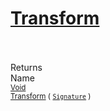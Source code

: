 # [Transform](./NormalizeRotation-100663779.md)


<br><br>
Returns<img width=542/>Name
<br>
<sub>[Void](https://docs.microsoft.com/en-us/dotnet/api/System.Void)</sub><img width=500/><sub>[Transform](./NormalizeRotation-100663779.md) ( [`Signature`](./../../../../Signature.md) )</sub><br>



